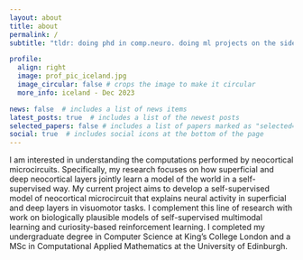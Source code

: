 ```yaml
---
layout: about
title: about
permalink: /
subtitle: "tldr: doing phd in comp.neuro. doing ml projects on the side."

profile:
  align: right
  image: prof_pic_iceland.jpg
  image_circular: false # crops the image to make it circular
  more_info: iceland - Dec 2023

news: false  # includes a list of news items
latest_posts: true  # includes a list of the newest posts
selected_papers: false # includes a list of papers marked as "selected={true}"
social: true  # includes social icons at the bottom of the page
---
```


I am interested in understanding the computations performed by neocortical microcircuits. Specifically, my research focuses on how superficial and deep neocortical layers jointly learn a model of the world in a self-supervised way. My current project aims to develop a self-supervised model of neocortical microcircuit that explains neural activity in superficial and deep layers in visuomotor tasks. I complement this line of research with work on biologically plausible models of self-supervised multimodal learning and curiosity-based reinforcement learning. I completed my undergraduate degree in Computer Science at King’s College London and a MSc in Computational Applied Mathematics at the University of Edinburgh.

<!-- Put your address / P.O. box / other info right below your picture. You can also disable any of these elements by editing `profile` property of the YAML header of your `_pages/about.md`. Edit `_bibliography/papers.bib` and Jekyll will render your [publications page](/publications/) automatically. -->

<!-- Link to your social media connections, too. This theme is set up to use [Font Awesome icons](https://fontawesome.com/) and [Academicons](https://jpswalsh.github.io/academicons/), like the ones below. Add your Facebook, Twitter, LinkedIn, Google Scholar, or just disable all of them. -->